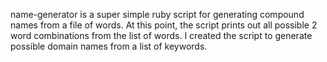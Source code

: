 name-generator is a super simple ruby script for generating compound names from a file of words.  At this point, the script prints out all possible 2 word combinations from the list of words.  I created the script to generate possible domain names from a list of keywords.


